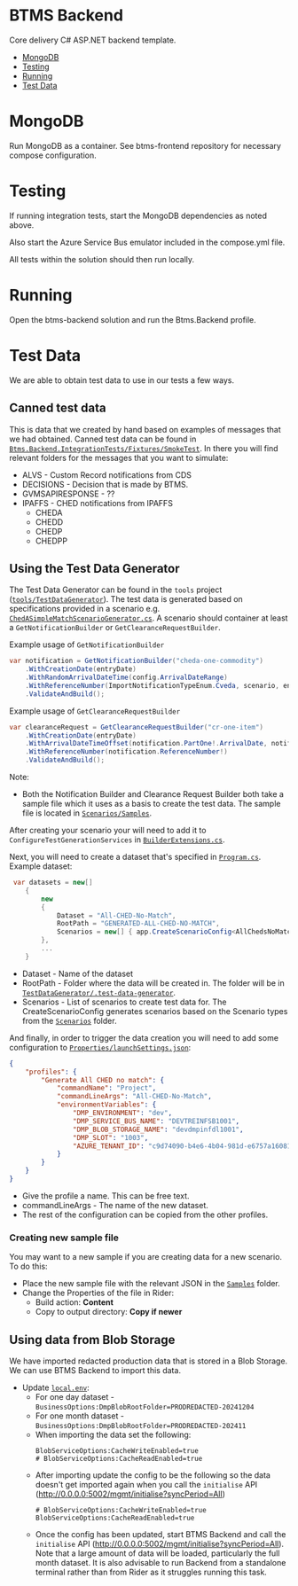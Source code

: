 # BTMS Backend

Core delivery C# ASP.NET backend template.

* [MongoDB](#mongodb)
* [Testing](#testing)
* [Running](#running)
* [Test Data](#test-data)

# MongoDB

Run MongoDB as a container. See btms-frontend repository for necessary compose configuration.

# Testing

If running integration tests, start the MongoDB dependencies as noted above.

Also start the Azure Service Bus emulator included in the compose.yml file.

All tests within the solution should then run locally.

# Running

Open the btms-backend solution and run the Btms.Backend profile.


# Test Data
We are able to obtain test data to use in our tests a few ways.

## Canned test data
This is data that we created by hand based on examples of messages that we had obtained. Canned test data can be found in [`Btms.Backend.IntegrationTests/Fixtures/SmokeTest`](Btms.Backend.IntegrationTests/Fixtures/SmokeTest). In there you will find relevant folders for the messages that you want to simulate:
* ALVS - Custom Record notifications from CDS
* DECISIONS - Decision that is made by BTMS.
* GVMSAPIRESPONSE - ??
* IPAFFS - CHED notifications from IPAFFS
  * CHEDA
  * CHEDD
  * CHEDP
  * CHEDPP

## Using the Test Data Generator
The Test Data Generator can be found in the `tools` project ([`tools/TestDataGenerator`](TestDataGenerator/TestDataGenerator.csproj)). The test data is generated based on specifications provided in a scenario e.g. [`ChedASimpleMatchScenarioGenerator.cs`](TestDataGenerator/Scenarios/ChedASimpleMatchScenarioGenerator.cs). A scenario should container at least a `GetNotificationBuilder` or `GetClearanceRequestBuilder`.

Example usage of `GetNotificationBuilder`
```csharp
var notification = GetNotificationBuilder("cheda-one-commodity")
    .WithCreationDate(entryDate)
    .WithRandomArrivalDateTime(config.ArrivalDateRange)
    .WithReferenceNumber(ImportNotificationTypeEnum.Cveda, scenario, entryDate, item)
    .ValidateAndBuild();
```

Example usage of `GetClearanceRequestBuilder`
```csharp
var clearanceRequest = GetClearanceRequestBuilder("cr-one-item")
    .WithCreationDate(entryDate)
    .WithArrivalDateTimeOffset(notification.PartOne!.ArrivalDate, notification.PartOne!.ArrivalTime)
    .WithReferenceNumber(notification.ReferenceNumber!)
    .ValidateAndBuild();
```
Note: 
* Both the Notification Builder and Clearance Request Builder both take a sample file which it uses as a basis to create the test data. The sample file is located in [`Scenarios/Samples`](TestDataGenerator/Scenarios/Samples). 

After creating your scenario your will need to add it to `ConfigureTestGenerationServices` in [`BuilderExtensions.cs`](TestDataGenerator/Helpers/BuilderExtensions.cs). 

Next, you will need to create a dataset that's specified in [`Program.cs`](TestDataGenerator/Program.cs).
Example dataset:
```csharp
 var datasets = new[]
    {
        new
        {
            Dataset = "All-CHED-No-Match",
            RootPath = "GENERATED-ALL-CHED-NO-MATCH",
            Scenarios = new[] { app.CreateScenarioConfig<AllChedsNoMatchScenarioGenerator>(1, 1) }
        },
        ...
    }
```

* Dataset - Name of the dataset 
* RootPath - Folder where the data will be created in. The folder will be in [`TestDataGenerator/.test-data-generator`](TestDataGenerator/.test-data-generator). 
* Scenarios - List of scenarios to create test data for. The CreateScenarioConfig generates scenarios based on the Scenario types from the [`Scenarios`](TestDataGenerator/Scenarios) folder.

And finally, in order to trigger the data creation you will need to add some configuration to [`Properties/launchSettings.json`](TestDataGenerator/Properties/launchSettings.json):
```json
{
    "profiles": {
        "Generate All CHED no match": {
            "commandName": "Project",
            "commandLineArgs": "All-CHED-No-Match",
            "environmentVariables": {
                "DMP_ENVIRONMENT": "dev",
                "DMP_SERVICE_BUS_NAME": "DEVTREINFSB1001",
                "DMP_BLOB_STORAGE_NAME": "devdmpinfdl1001",
                "DMP_SLOT": "1003",
                "AZURE_TENANT_ID": "c9d74090-b4e6-4b04-981d-e6757a160812"
            }
        }
    }
}
```

* Give the profile a name. This can be free text.
* commandLineArgs - The name of the new dataset.
* The rest of the configuration can be copied from the other profiles.

### Creating new sample file
You may want to a new sample if you are creating data for a new scenario. To do this:
* Place the new sample file with the relevant JSON in the [`Samples`](TestDataGenerator/Scenarios/Samples) folder.
* Change the Properties of the file in Rider:
  * Build action: **Content**
  * Copy to output directory: **Copy if newer**

## Using data from Blob Storage
We have imported redacted production data that is stored in a Blob Storage. We can use BTMS Backend to import this data.

* Update [`local.env`](Btms.Backend/Properties/local.env):
  * For one day dataset - `BusinessOptions:DmpBlobRootFolder=PRODREDACTED-20241204`
  * For one month dataset - `BusinessOptions:DmpBlobRootFolder=PRODREDACTED-202411`
  * When importing the data set the following:
    ```dotenv
    BlobServiceOptions:CacheWriteEnabled=true
    # BlobServiceOptions:CacheReadEnabled=true
    ```
  * After importing update the config to be the following so the data doesn't get imported again when you call the `initialise` API (http://0.0.0.0:5002/mgmt/initialise?syncPeriod=All)
    ```dotenv
    # BlobServiceOptions:CacheWriteEnabled=true
    BlobServiceOptions:CacheReadEnabled=true
    ```
  * Once the config has been updated, start BTMS Backend and call the `initialise` API (http://0.0.0.0:5002/mgmt/initialise?syncPeriod=All). Note that a large amount of data will be loaded, particularly the full month dataset. It is also advisable to run Backend from a standalone terminal rather than from Rider as it struggles running this task.
      

